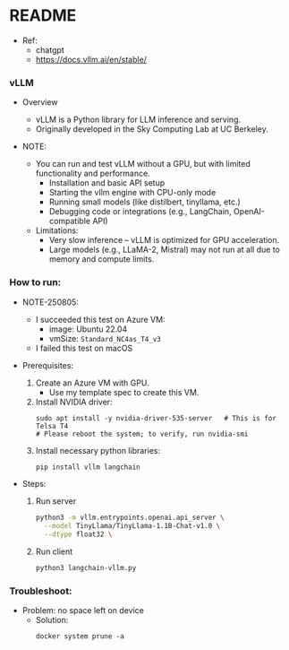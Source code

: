 README
======

* Ref: 
  - chatgpt
  - <https://docs.vllm.ai/en/stable/>


### vLLM
* Overview
  - vLLM is a Python library for LLM inference and serving.
  - Originally developed in the Sky Computing Lab at UC Berkeley.

* NOTE:
  - You can run and test vLLM without a GPU, but with limited functionality and performance.
    - Installation and basic API setup
    - Starting the vllm engine with CPU-only mode
    - Running small models (like distilbert, tinyllama, etc.)
    - Debugging code or integrations (e.g., LangChain, OpenAI-compatible API)
  - Limitations:
    - Very slow inference – vLLM is optimized for GPU acceleration.
    - Large models (e.g., LLaMA-2, Mistral) may not run at all due to memory and compute limits.


### How to run:
* NOTE-250805:
  - I succeeded this test on Azure VM:
    - image: Ubuntu 22.04 
    - vmSize: `Standard_NC4as_T4_v3`
  - I failed this test on macOS

* Prerequisites:
  1. Create an Azure VM with GPU.
     - Use my template spec to create this VM.
  2. Install NVIDIA driver:
     ```
     sudo apt install -y nvidia-driver-535-server   # This is for Telsa T4
     # Please reboot the system; to verify, run nvidia-smi
     ``` 
  3. Install necessary python libraries:
     ```bash
     pip install vllm langchain
     ```

* Steps:
  1. Run server
     ```bash
     python3 -m vllm.entrypoints.openai.api_server \
       --model TinyLlama/TinyLlama-1.1B-Chat-v1.0 \
       --dtype float32 \
     ```
  2. Run client
     ```bash
     python3 langchain-vllm.py
     ````


### Troubleshoot:
* Problem: no space left on device
  - Solution:
    ``` 
    docker system prune -a
    ```
